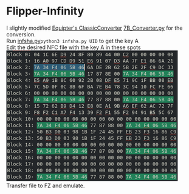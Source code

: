 # Flipper-Infinity

I slightly modified [Equipter's ClassicConverter](https://github.com/equipter/ClassicConverter) [7B_Converter.py](/Scripts/7B_Converter.py) for the conversion.  
Run [infsha.py](/Scripts/infsha.py)`python3 infsha.py UID` to get the key A  
Edit the desired NFC file with the key A in these spots  
![Key A](Images/KeyA.png)  
Transfer file to FZ and emulate.
